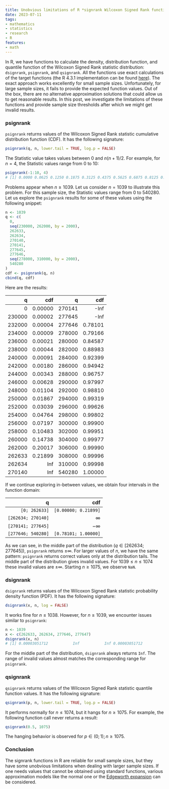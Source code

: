 ```yaml
---
title: Unobvious limitations of R *signrank Wilcoxon Signed Rank functions
date: 2023-07-11
tags:
- mathematics
- statistics
- research
- R
features:
- math
---
```


In R, we have functions to calculate the density, distribution function, and quantile function
  of the Wilcoxon Signed Rank statistic distribution: `dsignrank`, `psignrank`, and `qsignrank`.
All the functions use exact calculations of the target functions
  (the R 4.3.1 implementation can be found [here](https://svn.r-project.org/R/tags/R-4-3-1/src/nmath/signrank.c)).
The exact approach works excellently for small sample sizes.
Unfortunately, for large sample sizes, it fails to provide the expected function values.
Out of the box, there are no alternative approximation solutions that could allow us to get reasonable results.
In this post, we investigate the limitations of these functions and
  provide sample size thresholds after which we might get invalid results.

<!--more-->

### psignrank

`psignrank` returns values of the Wilcoxon Signed Rank statistic cumulative distribution function (CDF).
It has the following signature:

```r
psignrank(q, n, lower.tail = TRUE, log.p = FALSE)
```

The Statistic value takes values between $0$ and $n(n+1)/2$.
For example, for $n=4$, the Statistic values range from $0$ to $10$:

```r
psignrank(-1:10, 4)
# [1] 0.0000 0.0625 0.1250 0.1875 0.3125 0.4375 0.5625 0.6875 0.8125 0.8750 0.9375 1.0000
```

Problems appear when $n \geq 1039$.
Let us consider $n=1039$ to illustrate this problem.
For this sample size, the Statistic values range from $0$ to $540280$.
Let us explore the `psignrank` results for some of these values using the following snippet:

```r
n <- 1039
q <- c(
  0,
  seq(230000, 262000, by = 2000),
  262633,
  262634,
  270140,
  270141,
  277645,
  277646,
  seq(278000, 310000, by = 2000),
  540280
)
cdf <- psignrank(q, n)
cbind(q, cdf)
```

Here are the results:

|      q|     cdf|      q|     cdf|
|------:|-------:|------:|-------:|
|      0| 0.00000| 270141|    -Inf|
| 230000| 0.00002| 277645|    -Inf|
| 232000| 0.00004| 277646| 0.78101|
| 234000| 0.00009| 278000| 0.79166|
| 236000| 0.00021| 280000| 0.84587|
| 238000| 0.00044| 282000| 0.88983|
| 240000| 0.00091| 284000| 0.92399|
| 242000| 0.00180| 286000| 0.94942|
| 244000| 0.00343| 288000| 0.96757|
| 246000| 0.00628| 290000| 0.97997|
| 248000| 0.01104| 292000| 0.98810|
| 250000| 0.01867| 294000| 0.99319|
| 252000| 0.03039| 296000| 0.99626|
| 254000| 0.04764| 298000| 0.99802|
| 256000| 0.07197| 300000| 0.99900|
| 258000| 0.10483| 302000| 0.99951|
| 260000| 0.14738| 304000| 0.99977|
| 262000| 0.20017| 306000| 0.99990|
| 262633| 0.21899| 308000| 0.99996|
| 262634|     Inf| 310000| 0.99998|
| 270140|     Inf| 540280| 1.00000|

If we continue exploring in-between values, we obtain four intervals in the function domain:

| q                  | cdf                  |
|-------------------:|---------------------:|
|      `[0; 262633]` | `[0.00000; 0.21899]` |
| `[262634; 270140]` | $\infty$             |
| `[270141; 277645]` | $-\infty$            |
| `[277646; 540280]` | `[0.78101; 1.00000]` |

As we can see, in the middle part of the distribution ($q \in [262634; 277645]$),
  `psignrank` returns $\pm \infty$.
For larger values of $n$, we have the same pattern: `psignrank` returns correct values only at the distribution tails.
The middle part of the distribution gives invalid values.
For $1039 \leq n \leq 1074$ these invalid values are $\pm \infty$.
Starting $n \geq 1075$, we observe `NaN`.

### dsignrank

`dsignrank` returns values of the Wilcoxon Signed Rank statistic probability density function (PDF).
It has the following signature:

```r
dsignrank(x, n, log = FALSE)
```

It works fine for $n \leq 1038$.
However, for $n \geq 1039$, we encounter issues similar to `psignrank`:

```r
n <- 1039
x <- c(262633, 262634, 277646, 277647)
dsignrank(x, n)
# [1] 0.00003051712           Inf           Inf 0.00003051712
```

For the middle part of the distribution, `dsignrank` always returns `Inf`.
The range of invalid values almost matches the corresponding range for `psignrank`.


### qsignrank

`qsignrank` returns values of the Wilcoxon Signed Rank statistic quantile function values.
It has the following signature:

```r
qsignrank(p, n, lower.tail = TRUE, log.p = FALSE)
```

It performs normally for $n \leq 1074$, but it hangs for $n \geq 1075$.
For example, the following function call never returns a result:

```r
qsignrank(0.5, 1075)
```

The hanging behavior is observed for $p \in (0; 1); n \geq 1075$.

### Conclusion

The signrank functions in R are reliable for small sample sizes,
  but they have some unobvious limitations when dealing with larger sample sizes.
If one needs values that cannot be obtained using standard functions,
  various approximation models like the normal one or the [Edgeworth expansion](mw-edgeworth2) can be considered.
